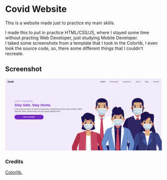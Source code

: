 # Covid Website
This is a website made just to practice my main skills.

I made this to put in practice HTML/CSS/JS, where I stayed some time without practing Web Developer, just studying Mobile Developer. <br>
I taked some screenshots from a template that I took in the Colorlib, I even look the source code, so, there some different things that I couldn't recreate.


## Screenshot

<img src="https://github.com/CauaS1/covid-website/blob/master/public/images/demonstration.png" />

### Credits
<a href="https://colorlib.com/wp/template/covid/">Colorlib.</a>
